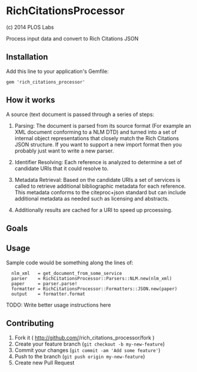 # RichCitationsProcessor
(c) 2014 PLOS Labs

Process input data and convert to Rich Citations JSON

## Installation

Add this line to your application's Gemfile:

    gem 'rich_citations_processor'


## How it works

A source (text document is passed through a series of steps:

1. Parsing: The document is parsed from its source format (For example an XML document conforming to a NLM DTD)
and turned into a set of internal object representations that closely match the Rich Citations JSON structure.
If you want to support a new import format then you probably just want to write a new parser.

2. Identifier Resolving: Each reference is analyzed to determine a set of candidate URIs that it could resolve to.

3. Metadata Retrieval: Based on the candidate URIs a set of services is called to retrieve additional bibliographic
metadata for each reference. This metadata conforms to the citeproc+json standard but can include additional metadata as needed such as licensing and abstracts.

4. Additionally results are cached for a URI to speed up prcoessing.

## Goals


## Usage

Sample code would be something along the lines of:

```
  nlm_xml   = get_document_from_some_service
  parser    = RichCitationsProcessor::Parsers::NLM.new(nlm_xml)
  paper     = parser.parse!
  formatter = RichCitationsProcessor::Formatters::JSON.new(paper)
  output    = formatter.format

```

TODO: Write better usage instructions here

## Contributing

1. Fork it ( http://github.com/<my-github-username>/rich_citations_processor/fork )
2. Create your feature branch (`git checkout -b my-new-feature`)
3. Commit your changes (`git commit -am 'Add some feature'`)
4. Push to the branch (`git push origin my-new-feature`)
5. Create new Pull Request
